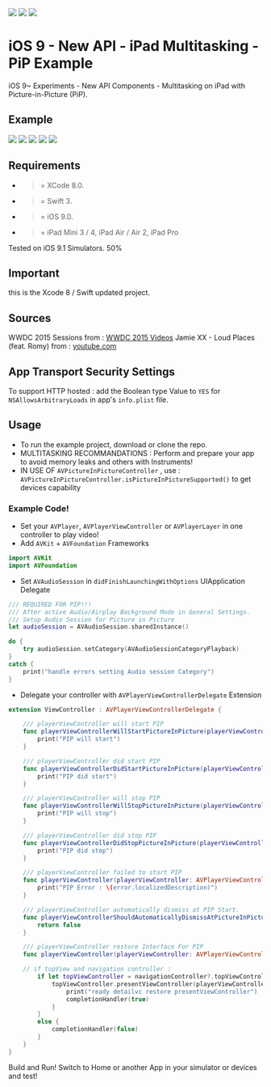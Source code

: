 ![](https://img.shields.io/badge/build-pass-brightgreen.svg?style=flat-square)
![](https://img.shields.io/badge/platform-iOS9+-ff69b4.svg?style=flat-square)
![](https://img.shields.io/badge/Require-XCode8-lightgrey.svg?style=flat-square)


# iOS 9 - New API - iPad Multitasking - PiP Example
iOS 9~ Experiments - New API Components - Multitasking on iPad with Picture-in-Picture (PiP).

## Example

![](https://raw.githubusercontent.com/Sweefties/iOS9-NewAPI-iPad-Multitasking-PIP-Example/master/source/iPadOS9-Simulators-AVPlayerVCPiP-1.jpg)
![](https://raw.githubusercontent.com/Sweefties/iOS9-NewAPI-iPad-Multitasking-PIP-Example/master/source/iPadOS9-Simulators-AVPlayerVCPiP-2.jpg)
![](https://raw.githubusercontent.com/Sweefties/iOS9-NewAPI-iPad-Multitasking-PIP-Example/master/source/iPadOS9-Simulators-AVPlayerVCPiP-3.jpg)
![](https://raw.githubusercontent.com/Sweefties/iOS9-NewAPI-iPad-Multitasking-PIP-Example/master/source/iPadOS9-Simulators-AVPlayerVCPiP-4.jpg)
![](https://raw.githubusercontent.com/Sweefties/iOS9-NewAPI-iPad-Multitasking-PIP-Example/master/source/iPadOS9-Simulators-AVPlayerVCPiP-5.jpg)


## Requirements

- >= XCode 8.0.
- >= Swift 3.
- >= iOS 9.0.
- >= iPad Mini 3 / 4, iPad Air / Air 2, iPad Pro

Tested on iOS 9.1 Simulators. 50%


## Important

this is the Xcode 8 / Swift updated project.


## Sources
WWDC 2015 Sessions from : [WWDC 2015 Videos](https://developer.apple.com/videos/wwdc/2015/)
Jamie XX - Loud Places (feat. Romy) from : [youtube.com](https://youtu.be/TP9luRtEqjc)


## App Transport Security Settings

To support HTTP hosted : add the Boolean type Value to `YES` for `NSAllowsArbitraryLoads` in app's `info.plist` file.


## Usage

- To run the example project, download or clone the repo.
- MULTITASKING RECOMMANDATIONS : Perform and prepare your app to avoid memory leaks and others with Instruments!
- IN USE OF `AVPictureInPictureController` , use : `AVPictureInPictureController.isPictureInPictureSupported()` to get devices capability


### Example Code!


- Set your `AVPlayer`, `AVPlayerViewController` or `AVPlayerLayer` in one controller to play video!
- Add `AVKit` + `AVFoundation` Frameworks

```swift
import AVKit
import AVFoundation
```


- Set `AVAudioSession` in `didFinishLaunchingWithOptions` UIApplication Delegate
```swift
/// REQUIRED FOR PIP!!!
/// After active Audio/Airplay Background Mode in General Settings.
/// Setup Audio Session for Picture in Picture
let audioSession = AVAudioSession.sharedInstance()

do {
    try audioSession.setCategory(AVAudioSessionCategoryPlayback)
}
catch {
    print("handle errors setting Audio session Category")
}
```

- Delegate your controller with `AVPlayerViewControllerDelegate` Extension
```swift
extension ViewController : AVPlayerViewControllerDelegate {

    /// playerViewController will start PIP
    func playerViewControllerWillStartPictureInPicture(playerViewController: AVPlayerViewController) {
        print("PIP will start")
    }

    /// playerViewController did start PIP
    func playerViewControllerDidStartPictureInPicture(playerViewController: AVPlayerViewController) {
        print("PIP did start")
    }

    /// playerViewController will stop PIP
    func playerViewControllerWillStopPictureInPicture(playerViewController: AVPlayerViewController) {
        print("PIP will stop")
    }

    /// playerViewController did stop PIP
    func playerViewControllerDidStopPictureInPicture(playerViewController: AVPlayerViewController) {
        print("PIP did stop")
    }

    /// playerViewController failed to start PIP
    func playerViewController(playerViewController: AVPlayerViewController, failedToStartPictureInPictureWithError error: NSError) {
        print("PIP Error : \(error.localizedDescription)")
    }

    /// playerViewController automatically dismiss at PIP Start.
    func playerViewControllerShouldAutomaticallyDismissAtPictureInPictureStart(playerViewController: AVPlayerViewController) -> Bool {
        return false
    }

    /// playerViewController restore Interface For PIP
    func playerViewController(playerViewController: AVPlayerViewController, restoreUserInterfaceForPictureInPictureStopWithCompletionHandler completionHandler: (Bool) -> Void) {

    // if topView and navigation controller :
        if let topViewController = navigationController?.topViewController {
            topViewController.presentViewController(playerViewController, animated: true) {
                print("ready detailvc restore presentViewController")
                completionHandler(true)
            }
        }
        else {
            completionHandler(false)
        }
    }
}
```


Build and Run!
Switch to Home or another App in your simulator or devices and test!
